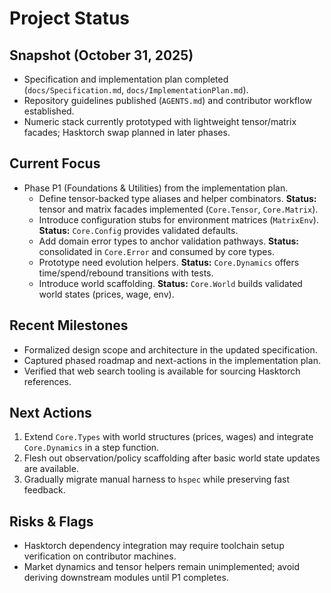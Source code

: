 # Project Status

## Snapshot (October 31, 2025)
- Specification and implementation plan completed (`docs/Specification.md`, `docs/ImplementationPlan.md`).
- Repository guidelines published (`AGENTS.md`) and contributor workflow established.
- Numeric stack currently prototyped with lightweight tensor/matrix facades; Hasktorch swap planned in later phases.

## Current Focus
- Phase P1 (Foundations & Utilities) from the implementation plan.
  - Define tensor-backed type aliases and helper combinators. **Status:** tensor and matrix facades implemented (`Core.Tensor`, `Core.Matrix`).
  - Introduce configuration stubs for environment matrices (`MatrixEnv`). **Status:** `Core.Config` provides validated defaults.
  - Add domain error types to anchor validation pathways. **Status:** consolidated in `Core.Error` and consumed by core types.
  - Prototype need evolution helpers. **Status:** `Core.Dynamics` offers time/spend/rebound transitions with tests.
  - Introduce world scaffolding. **Status:** `Core.World` builds validated world states (prices, wage, env).

## Recent Milestones
- Formalized design scope and architecture in the updated specification.
- Captured phased roadmap and next-actions in the implementation plan.
- Verified that web search tooling is available for sourcing Hasktorch references.

## Next Actions
1. Extend `Core.Types` with world structures (prices, wages) and integrate `Core.Dynamics` in a step function.
2. Flesh out observation/policy scaffolding after basic world state updates are available.
3. Gradually migrate manual harness to `hspec` while preserving fast feedback.

## Risks & Flags
- Hasktorch dependency integration may require toolchain setup verification on contributor machines.
- Market dynamics and tensor helpers remain unimplemented; avoid deriving downstream modules until P1 completes.
